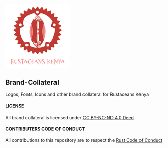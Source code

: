 <img src="https://raw.githubusercontent.com/RustaceansKenya/Brand-Collateral/master/Logos/RustaceansKenya-Logo.svg" width="40%" height = "auto" />

## Brand-Collateral
Logos, Fonts, Icons and other brand collateral for Rustaceans Kenya

#### LICENSE 
All brand collateral is licensed under  [CC BY-NC-ND 4.0 Deed](https://creativecommons.org/licenses/by-nc-nd/4.0/)

#### CONTRIBUTERS CODE OF CONDUCT
All contributions to this repository are to respect the [Rust Code of Conduct](https://www.rust-lang.org/policies/code-of-conduct)
